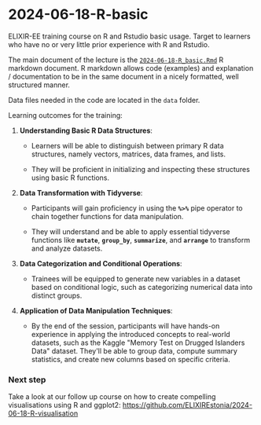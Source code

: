 # 2024-06-18-R-basic

ELIXIR-EE training course on R and Rstudio basic usage. Target to learners who have no or very little prior experience with R and Rstudio.

The main document of the lecture is the [`2024-06-18-R_basic.Rmd`](2024-06-18-R_basic.Rmd) R markdown document. R markdown allows code (examples) and explanation / documentation to be in the same document in a nicely formatted, well structured manner.

Data files needed in the code are located in the `data` folder.

Learning outcomes for the training:

1.  **Understanding Basic R Data Structures**:

    -   Learners will be able to distinguish between primary R data structures, namely vectors, matrices, data frames, and lists.

    -   They will be proficient in initializing and inspecting these structures using basic R functions.

2.  **Data Transformation with Tidyverse**:

    -   Participants will gain proficiency in using the **`%>%`** pipe operator to chain together functions for data manipulation.

    -   They will understand and be able to apply essential tidyverse functions like **`mutate`**, **`group_by`**, **`summarize`**, and **`arrange`** to transform and analyze datasets.

3.  **Data Categorization and Conditional Operations**:

    -   Trainees will be equipped to generate new variables in a dataset based on conditional logic, such as categorizing numerical data into distinct groups.

4.  **Application of Data Manipulation Techniques**:

    -   By the end of the session, participants will have hands-on experience in applying the introduced concepts to real-world datasets, such as the Kaggle "Memory Test on Drugged Islanders Data" dataset. They'll be able to group data, compute summary statistics, and create new columns based on specific criteria.

### Next step

Take a look at our follow up course on how to create compelling visualisations using R and ggplot2: https://github.com/ELIXIREstonia/2024-06-18-R-visualisation
